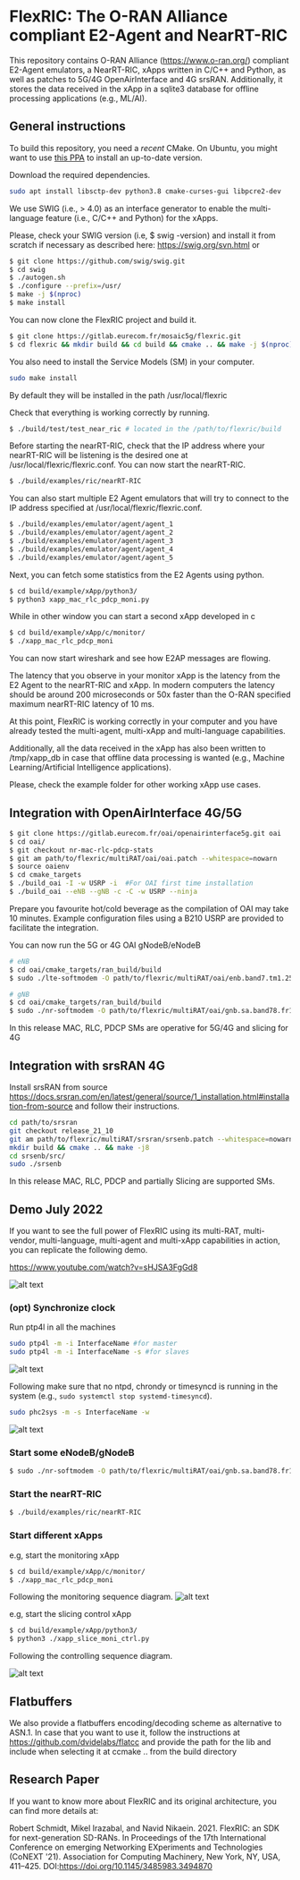 # FlexRIC: The O-RAN Alliance compliant E2-Agent and NearRT-RIC 

This repository contains O-RAN Alliance (https://www.o-ran.org/) compliant E2-Agent emulators, a NearRT-RIC, xApps written in C/C++ and Python, as well as patches to 5G/4G OpenAirInterface and 4G srsRAN. Additionally, it stores the data received in the xApp in a sqlite3 database for offline processing applications (e.g., ML/AI). 


## General instructions

To build this repository, you need a *recent* CMake. On Ubuntu, you might want
to use [this PPA](https://apt.kitware.com/) to install an up-to-date version.

Download the required dependencies. 

```bash
sudo apt install libsctp-dev python3.8 cmake-curses-gui libpcre2-dev 
```

We use SWIG (i.e., > 4.0) as an interface generator to enable the multi-language feature (i.e., C/C++ and Python) for the xApps.

Please, check your SWIG version (i.e, $ swig -version) and install it from scratch if necessary as described here: https://swig.org/svn.html 
or
```bash
$ git clone https://github.com/swig/swig.git
$ cd swig
$ ./autogen.sh
$ ./configure --prefix=/usr/
$ make -j $(nproc)
$ make install
```

You can now clone the FlexRIC project and build it. 

```bash
$ git clone https://gitlab.eurecom.fr/mosaic5g/flexric.git 
$ cd flexric && mkdir build && cd build && cmake .. && make -j $(nproc)
```

You also need to install the Service Models (SM) in your computer.

```bash
sudo make install
```

By default they will be installed in the path /usr/local/flexric

Check that everything is working correctly by running. 

```bash
$ ./build/test/test_near_ric # located in the /path/to/flexric/build
```

Before starting the nearRT-RIC, check that the IP address where your nearRT-RIC will be listening is the desired one at /usr/local/flexric/flexric.conf. You can now start the nearRT-RIC. 

```bash
$ ./build/examples/ric/nearRT-RIC
```

You can also start multiple E2 Agent emulators that will try to connect to the IP address specified at /usr/local/flexric/flexric.conf.

```bash
$ ./build/examples/emulator/agent/agent_1
$ ./build/examples/emulator/agent/agent_2
$ ./build/examples/emulator/agent/agent_3
$ ./build/examples/emulator/agent/agent_4
$ ./build/examples/emulator/agent/agent_5
```

Next, you can fetch some statistics from the E2 Agents using python. 

```bash
$ cd build/example/xApp/python3/
$ python3 xapp_mac_rlc_pdcp_moni.py
```

While in other window you can start a second xApp developed in c

```bash
$ cd build/example/xApp/c/monitor/
$ ./xapp_mac_rlc_pdcp_moni
```

You can now start wireshark and see how E2AP messages are flowing.

The latency that you observe in your monitor xApp is the latency from the E2 Agent to the nearRT-RIC and xApp. In modern computers the latency should be around 200 microseconds or 50x faster than the O-RAN specified maximum nearRT-RIC latency of 10 ms.

At this point, FlexRIC is working correctly in your computer and you have already tested the multi-agent, multi-xApp and multi-language capabilities. 

Additionally, all the data received in the xApp has also been written to /tmp/xapp_db in case that offline data processing is wanted (e.g., Machine Learning/Artificial Intelligence applications).

Please, check the example folder for other working xApp use cases.

## Integration with OpenAirInterface 4G/5G

```bash
$ git clone https://gitlab.eurecom.fr/oai/openairinterface5g.git oai
$ cd oai/
$ git checkout nr-mac-rlc-pdcp-stats
$ git am path/to/flexric/multiRAT/oai/oai.patch --whitespace=nowarn
$ source oaienv
$ cd cmake_targets
$ ./build_oai -I -w USRP -i  #For OAI first time installation
$ ./build_oai --eNB --gNB -c -C -w USRP --ninja
```

Prepare you favourite hot/cold beverage as the compilation of OAI may take 10 minutes. 
Example configuration files using a B210 USRP are provided to facilitate the integration.

You can now run the 5G or 4G OAI gNodeB/eNodeB
```bash
# eNB
$ cd oai/cmake_targets/ran_build/build
$ sudo ./lte-softmodem -O path/to/flexric/multiRAT/oai/enb.band7.tm1.25PRB.usrpb210.replay.conf

# gNB
$ cd oai/cmake_targets/ran_build/build
$ sudo ./nr-softmodem -O path/to/flexric/multiRAT/oai/gnb.sa.band78.fr1.106PRB.usrpb210.conf --sa -E --continuous-tx
```

In this release MAC, RLC, PDCP SMs are operative for 5G/4G and slicing for 4G 

## Integration with srsRAN 4G

Install srsRAN from source <https://docs.srsran.com/en/latest/general/source/1_installation.html#installation-from-source> and follow their instructions.


```bash
cd path/to/srsran
git checkout release_21_10
git am path/to/flexric/multiRAT/srsran/srsenb.patch --whitespace=nowarn
mkdir build && cmake .. && make -j8 
cd srsenb/src/
sudo ./srsenb
```

In this release MAC, RLC, PDCP and partially Slicing are supported SMs.


## Demo July 2022

If you want to see the full power of FlexRIC using its multi-RAT, multi-vendor, multi-language, multi-agent and multi-xApp capabilities in action, you can replicate the following demo.

<https://www.youtube.com/watch?v=sHJSA3FgGd8>

![alt text](fig/1.png)


### (opt) Synchronize clock

Run ptp4l in all the machines

```bash
sudo ptp4l -m -i InterfaceName #for master
sudo ptp4l -m -i InterfaceName -s #for slaves
```

![alt text](fig/2.png)

Following make sure that no ntpd, chrondy or timesyncd is running in the system (e.g., `sudo systemctl stop systemd-timesyncd`). 

```bash
sudo phc2sys -m -s InterfaceName -w
```

![alt text](fig/3.png)

### Start some eNodeB/gNodeB

```bash
$ sudo ./nr-softmodem -O path/to/flexric/multiRAT/oai/gnb.sa.band78.fr1.106PRB.usrpb210.conf --sa -E --continuous-tx
```

### Start the nearRT-RIC

```bash
$ ./build/examples/ric/nearRT-RIC
```

### Start different xApps

e.g, start the monitoring xApp

```bash
$ cd build/example/xApp/c/monitor/
$ ./xapp_mac_rlc_pdcp_moni
```

Following the monitoring sequence diagram. 
![alt text](fig/4.png)


e.g, start the slicing control xApp

```bash
$ cd build/example/xApp/python3/
$ python3 ./xapp_slice_moni_ctrl.py
```
Following the controlling sequence diagram.

![alt text](fig/5.png)


## Flatbuffers 
We also provide a flatbuffers encoding/decoding scheme as alternative to ASN.1. In case that you want to use it,
follow the instructions at https://github.com/dvidelabs/flatcc and provide the path for the lib and include when
selecting it at ccmake .. from the build directory 

## Research Paper
If you want to know more about FlexRIC and its original architecture, you can find more details at:

Robert Schmidt, Mikel Irazabal, and Navid Nikaein. 2021. FlexRIC: an SDK for next-generation SD-RANs. In Proceedings of the 17th International Conference on emerging Networking EXperiments and Technologies (CoNEXT '21). Association for Computing Machinery, New York, NY, USA, 411–425. DOI:https://doi.org/10.1145/3485983.3494870


